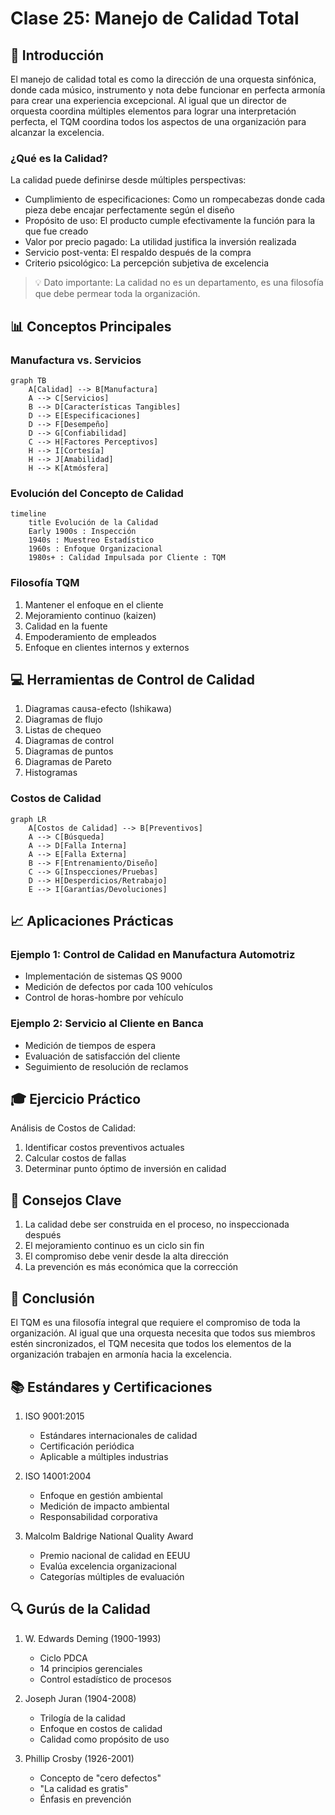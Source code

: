 # Clase 25: Manejo de Calidad Total

## 🎯 Introducción

El manejo de calidad total es como la dirección de una orquesta sinfónica, donde cada músico, instrumento y nota debe funcionar en perfecta armonía para crear una experiencia excepcional. Al igual que un director de orquesta coordina múltiples elementos para lograr una interpretación perfecta, el TQM coordina todos los aspectos de una organización para alcanzar la excelencia.

### ¿Qué es la Calidad?

La calidad puede definirse desde múltiples perspectivas:

- Cumplimiento de especificaciones: Como un rompecabezas donde cada pieza debe encajar perfectamente según el diseño
- Propósito de uso: El producto cumple efectivamente la función para la que fue creado
- Valor por precio pagado: La utilidad justifica la inversión realizada
- Servicio post-venta: El respaldo después de la compra
- Criterio psicológico: La percepción subjetiva de excelencia

> 💡 Dato importante: La calidad no es un departamento, es una filosofía que debe permear toda la organización.

## 📊 Conceptos Principales

### Manufactura vs. Servicios

```mermaid
graph TB
    A[Calidad] --> B[Manufactura]
    A --> C[Servicios]
    B --> D[Características Tangibles]
    D --> E[Especificaciones]
    D --> F[Desempeño]
    D --> G[Confiabilidad]
    C --> H[Factores Perceptivos]
    H --> I[Cortesía]
    H --> J[Amabilidad]
    H --> K[Atmósfera]
```

### Evolución del Concepto de Calidad

```mermaid
timeline
    title Evolución de la Calidad
    Early 1900s : Inspección
    1940s : Muestreo Estadístico
    1960s : Enfoque Organizacional
    1980s+ : Calidad Impulsada por Cliente : TQM
```

### Filosofía TQM

1. Mantener el enfoque en el cliente
2. Mejoramiento continuo (kaizen)
3. Calidad en la fuente
4. Empoderamiento de empleados
5. Enfoque en clientes internos y externos

## 💻 Herramientas de Control de Calidad

1. Diagramas causa-efecto (Ishikawa)
2. Diagramas de flujo
3. Listas de chequeo
4. Diagramas de control
5. Diagramas de puntos
6. Diagramas de Pareto
7. Histogramas

### Costos de Calidad

```mermaid
graph LR
    A[Costos de Calidad] --> B[Preventivos]
    A --> C[Búsqueda]
    A --> D[Falla Interna]
    A --> E[Falla Externa]
    B --> F[Entrenamiento/Diseño]
    C --> G[Inspecciones/Pruebas]
    D --> H[Desperdicios/Retrabajo]
    E --> I[Garantías/Devoluciones]
```

## 📈 Aplicaciones Prácticas

### Ejemplo 1: Control de Calidad en Manufactura Automotriz

- Implementación de sistemas QS 9000
- Medición de defectos por cada 100 vehículos
- Control de horas-hombre por vehículo

### Ejemplo 2: Servicio al Cliente en Banca

- Medición de tiempos de espera
- Evaluación de satisfacción del cliente
- Seguimiento de resolución de reclamos

## 🎓 Ejercicio Práctico

Análisis de Costos de Calidad:

1. Identificar costos preventivos actuales
2. Calcular costos de fallas
3. Determinar punto óptimo de inversión en calidad

## 🔑 Consejos Clave

1. La calidad debe ser construida en el proceso, no inspeccionada después
2. El mejoramiento continuo es un ciclo sin fin
3. El compromiso debe venir desde la alta dirección
4. La prevención es más económica que la corrección

## 📝 Conclusión

El TQM es una filosofía integral que requiere el compromiso de toda la organización. Al igual que una orquesta necesita que todos sus miembros estén sincronizados, el TQM necesita que todos los elementos de la organización trabajen en armonía hacia la excelencia.

## 📚 Estándares y Certificaciones

1. ISO 9001:2015

   - Estándares internacionales de calidad
   - Certificación periódica
   - Aplicable a múltiples industrias

2. ISO 14001:2004

   - Enfoque en gestión ambiental
   - Medición de impacto ambiental
   - Responsabilidad corporativa

3. Malcolm Baldrige National Quality Award
   - Premio nacional de calidad en EEUU
   - Evalúa excelencia organizacional
   - Categorías múltiples de evaluación

## 🔍 Gurús de la Calidad

1. W. Edwards Deming (1900-1993)

   - Ciclo PDCA
   - 14 principios gerenciales
   - Control estadístico de procesos

2. Joseph Juran (1904-2008)

   - Trilogía de la calidad
   - Enfoque en costos de calidad
   - Calidad como propósito de uso

3. Phillip Crosby (1926-2001)
   - Concepto de "cero defectos"
   - "La calidad es gratis"
   - Énfasis en prevención
